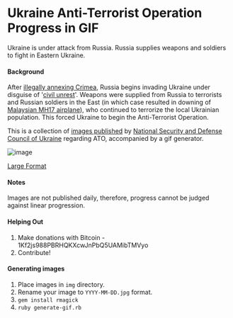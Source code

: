 # Ukraine Anti-Terrorist Operation Progress in GIF

Ukraine is under attack from Russia. Russia supplies weapons and soldiers to fight in Eastern Ukraine.

#### Background

After [illegally annexing Crimea](http://en.wikipedia.org/wiki/Annexation_of_Crimea_by_the_Russian_Federation), Russia begins invading Ukraine under disguise of '[civil unrest](http://en.wikipedia.org/wiki/2014_pro-Russian_unrest_in_Ukraine)'. Weapons were supplied from Russia to terrorists and Russian soldiers in the East (in which case resulted in downing of [Malaysian MH17 airplane](http://www.usatoday.com/story/news/world/2014/07/17/malaysian-airlines-crash-ukraine-russia/12779763/)), who continued to terrorize the local Ukrainian population. This forced Ukraine to begin the Anti-Terrorist Operation.

This is a collection of [images published](http://mediarnbo.org/) by [National Security and Defense Council of Ukraine](http://www.rnbo.gov.ua/) regarding ATO, accompanied by a gif generator.

![image](http://yurikoval.github.io/ATO-progress/img/ukraine-ato-current-small.gif)

[Large Format](http://yurikoval.github.io/ATO-progress/img/ukraine-ato-current.gif)

#### Notes

Images are not published daily, therefore, progress cannot be judged against linear progression.

#### Helping Out

1. Make donations with Bitcoin - 1Kf2js988PBRHQKXcwJnPbQ5UAMibTMVyo
2. Contribute!


#### Generating images

1. Place images in `img` directory.
2. Rename your image to `YYYY-MM-DD.jpg` format.
3. `gem install rmagick`
4. `ruby generate-gif.rb`
